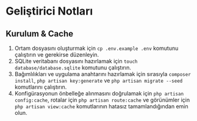 # Geliştirici Notları

## Kurulum & Cache

1. Ortam dosyasını oluşturmak için `cp .env.example .env` komutunu çalıştırın ve gerekirse düzenleyin.
2. SQLite veritabanı dosyasını hazırlamak için `touch database/database.sqlite` komutunu çalıştırın.
3. Bağımlılıkları ve uygulama anahtarını hazırlamak için sırasıyla `composer install`, `php artisan key:generate` ve `php artisan migrate --seed` komutlarını çalıştırın.
4. Konfigürasyonun önbelleğe alınmasını doğrulamak için `php artisan config:cache`, rotalar için `php artisan route:cache` ve görünümler için `php artisan view:cache` komutlarının hatasız tamamlandığından emin olun.
